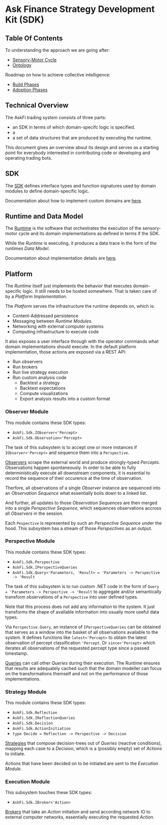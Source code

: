 # Ask Finance Strategy Development Kit (SDK)

## Table Of Contents

To understanding the approach we are going after:

- [Sensory-Motor Cycle](sensory-motor-cycle.md)
- [Ontology](ontology.md)

Roadmap on how to achieve collective intelligence:

- [Build Phases](build-phases.md)
- [Adoption Phases](adoption-phases.md)

## Technical Overview

The AskFi trading system consists of three parts:

- an SDK in terms of which domain-specifc logic is specified.
- a 
- a set of data structures that are produced by executing the runtime.

This document gives an overview about its design and serves as a starting point for everybody interrested in contributing code or developing and operating trading bots.

## SDK

The [SDK](https://github.com/BrunoZell/AskFi.Runtime) defines interface types and function signatures used by domain modules to define domain-specific logic.

Documentation about how to implement custom domains are [here](./domain/domain-modelling.md).

## Runtime and Data Model

The [Runtime](https://github.com/BrunoZell/AskFi.Runtime) is the software that orchestrates the execution of the sensory-motor cycle and its domain implementations as defined in terms if the SDK.

While the _Runtime_ is executing, it produces a data trace in the form of the runtimes _Data Model_.

Documentation about implementation details are [here](./runtime/overview.md).

## Platform

The _Runtime_ itself just implements the behavior that executes domain-specific logic. It still needs to be hosted somewhere. That is taken care of by a _Platform Implementation_.

The _Platform_ serves the infrastructure the runtime depends on, which is:

- Content-Addressed persistence
- Messaging between _Runtime Modules_.
- Networking with external computer systems
- Computing infrastructure to execute code

It also exposes a user interface through with the operator commands what domain implementations should execute. In the default platform implementation, those actions are exposed via a REST API:

- Run observers
- Run brokers
- Run live strategy execution
- Run custom analysis code
  - Backtest a strategy
  - Backtest expectations
  - Compute visualizations
  - Export analysis results into a custom format

### Observer Module

This module contains these SDK types:

- `AskFi.Sdk.IObserver<'Percept>`
- `AskFi.Sdk.Observation<'Percept>`

The task of this subsystem is to accept one or more instances if `IObserver<'Percept>` and sequence them into a `Perspective`.

[Observers](./observations.md) scrape the external world and produce strongly-typed _Percepts_. Observations happen spontaneously. In order to be able to fully deterministically execute all downstream components, it is essential to record the sequence of their occurence at the time of observation.

Therfore, all observations of a single _Observer_ instance are sequenced into an _Observation Sequence_ what essentially boils down to a linked list.

And further, all updates to those _Observation Sequences_ are then merged into a single _Perspective Sequence_, which sequences observations accross all _Observers_ in the session.

Each `Pespective` is represented by such an _Perspective Sequence_ under the hood. This subsystem has a stream of those _Perspectives_ as an output.

### Perspective Module

This module contains these SDK types:

- `AskFi.Sdk.Perspective`
- `AskFi.Sdk.IPerspectiveQueries`
- `AskFi.Sdk.Query<'Parameters, 'Result> = 'Parameters -> Perspective -> 'Result`

The task of this subsystem is to run custom .NET code in the form of `Query = 'Parameters -> Perspective -> 'Result` to aggregate and/or semantically transform observations of a `Perspective` into user defined types.

Note that this process does not add any information to the system. It just transforms the shape of available information into usually more useful data types.

Via `Perspective.Query`, an instance of `IPerspectiveQueries` can be obtained that serves as a window into the basket of all observations available to the system. It defines functions like `latest<'Percept>` to obtain the latest observation of percept classification `'Percept`. Or `since<'Percept>` which iterates all observations of the requested percept type since a passed timestamp.

[Queries](./queries.md) can call other _Queries_ during their execution. The Runtime ensures that results are adequately cached such that the domain modeller can focus on the transformations themself and not on the performance of those implementations.

### Strategy Module

This module contains these SDK types:

- `AskFi.Sdk.Reflection`
- `AskFi.Sdk.IReflectionQueries`
- `AskFi.Sdk.Decision`
- `AskFi.Sdk.ActionInitiation`
- `type Decide = Reflection -> Perspective -> Decision`

[Strategies](./strategies.md) that compose decision-trees out of _Queries_ (reactive conditions), mapping each case to a _Decision_, which is a (possibly empty) set of _Actions_ to initiate.

Actions that have been decided on to be initiated are sent to the _Execution Module_.

### Execution Module

This subsystem touches these SDK types:

- `AskFi.Sdk.IBroker<'Action>`

[Brokers](./brokers.md) that take an _Action_ initiation and send according network IO to external computer networks, essentially executing the requested _Action_.
